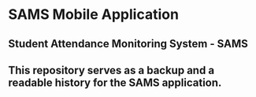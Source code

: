 # SAMS Mobile Application 
## Student Attendance Monitoring System - SAMS 

## This repository serves as a backup and a readable history for the SAMS application.

